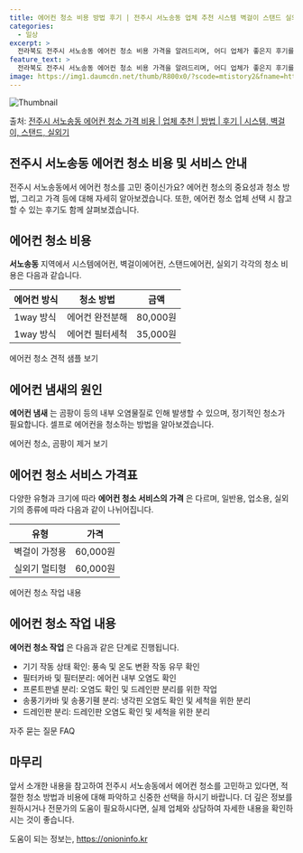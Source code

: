 ```yaml
---
title: 에어컨 청소 비용 방법 후기 | 전주시 서노송동 업체 추천 시스템 벽걸이 스탠드 실외기
categories:
  - 일상
excerpt: >
  전라북도 전주시 서노송동 에어컨 청소 비용 가격을 알려드리며, 어디 업체가 좋은지 후기를 통해 알아보겠습니다. 현재 글에서는 시스템, 벽걸이, 스탠드, 실외기 각각에 대해 청소 비용이 나와 있으니 참고하시면 되겠습니다. 에어컨 분해 청소 방법 보기 👈 클릭셀프 에어컨 청소 방법 보기👈 클릭전주시 서노송동 에어컨 청소 비용시스템에어컨 방식클리닝방식금액1way 방식에어컨 완전분해80,000원1way 방식에어컨 필터세척35,000원2way 방식에어컨 완전분해90,000원2way 방식에어컨 필터세척35,000원4way 방식에어컨 완전분해120,000원4way 방식에어컨 필터세척35,000원원형방식에어컨 완전분해140,000원원형방식에어컨 필터세척35,000원에어컨 청소 견적 샘플 보기 👈 클릭에어컨 냄새의 원인..
feature_text: >
  전라북도 전주시 서노송동 에어컨 청소 비용 가격을 알려드리며, 어디 업체가 좋은지 후기를 통해 알아보겠습니다. 현재 글에서는 시스템, 벽걸이, 스탠드, 실외기 각각에 대해 청소 비용이 나와 있으니 참고하시면 되겠습니다. 에어컨 분해 청소 방법 보기 👈 클릭셀프 에어컨 청소 방법 보기👈 클릭전주시 서노송동 에어컨 청소 비용시스템에어컨 방식클리닝방식금액1way 방식에어컨 완전분해80,000원1way 방식에어컨 필터세척35,000원2way 방식에어컨 완전분해90,000원2way 방식에어컨 필터세척35,000원4way 방식에어컨 완전분해120,000원4way 방식에어컨 필터세척35,000원원형방식에어컨 완전분해140,000원원형방식에어컨 필터세척35,000원에어컨 청소 견적 샘플 보기 👈 클릭에어컨 냄새의 원인..
image: https://img1.daumcdn.net/thumb/R800x0/?scode=mtistory2&fname=https%3A%2F%2Fblog.kakaocdn.net%2Fdn%2FbUXzYO%2FbtsHwg8PaSO%2FIiNqpXxNflEshKKoAaGOF1%2Fimg.webp
---
```


![Thumbnail](https://img1.daumcdn.net/thumb/R800x0/?scode=mtistory2&fname=https%3A%2F%2Fblog.kakaocdn.net%2Fdn%2FbUXzYO%2FbtsHwg8PaSO%2FIiNqpXxNflEshKKoAaGOF1%2Fimg.webp)

<p>출처: <a href="https://onioninfo.kr/entry/%EC%A0%84%EC%A3%BC%EC%8B%9C-%EC%84%9C%EB%85%B8%EC%86%A1%EB%8F%99-%EC%97%90%EC%96%B4%EC%BB%A8-%EC%B2%AD%EC%86%8C-%EA%B0%80%EA%B2%A9-%EB%B9%84%EC%9A%A9-%EC%97%85%EC%B2%B4-%EC%B6%94%EC%B2%9C-%EB%B0%A9%EB%B2%95-%ED%9B%84%EA%B8%B0-%EC%8B%9C%EC%8A%A4%ED%85%9C-%EB%B2%BD%EA%B1%B8%EC%9D%B4-%EC%8A%A4%ED%83%A0%EB%93%9C-%EC%8B%A4%EC%99%B8%EA%B8%B0" rel="dofollow">전주시 서노송동 에어컨 청소 가격 비용 | 업체 추천 | 방법 | 후기 | 시스템, 벽걸이, 스탠드, 실외기</a> </p>

## 전주시 서노송동 에어컨 청소 비용 및 서비스 안내



전주시 서노송동에서 에어컨 청소를 고민 중이신가요? 에어컨 청소의 중요성과 청소 방법, 그리고 가격 등에 대해 자세히 알아보겠습니다. 또한,
에어컨 청소 업체 선택 시 참고할 수 있는 후기도 함께 살펴보겠습니다.



## 에어컨 청소 비용

**서노송동** 지역에서 시스템에어컨, 벽걸이에어컨, 스탠드에어컨, 실외기 각각의 청소 비용은 다음과 같습니다.

**에어컨 방식** | **청소 방법** | **금액**  
---|---|---  
1way 방식 | 에어컨 완전분해 | 80,000원  
1way 방식 | 에어컨 필터세척 | 35,000원  
  
에어컨 청소 견적 샘플 보기



## 에어컨 냄새의 원인

**에어컨 냄새** 는 곰팡이 등의 내부 오염물질로 인해 발생할 수 있으며, 정기적인 청소가 필요합니다. 셀프로 에어컨을 청소하는 방법을
알아보겠습니다.

에어컨 청소, 곰팡이 제거 보기



## 에어컨 청소 서비스 가격표

다양한 유형과 크기에 따라 **에어컨 청소 서비스의 가격** 은 다르며, 일반용, 업소용, 실외기의 종류에 따라 다음과 같이 나뉘어집니다.

**유형** | **가격**  
---|---  
벽걸이 가정용 | 60,000원  
실외기 멀티형 | 60,000원  
  
에어컨 청소 작업 내용



## 에어컨 청소 작업 내용

**에어컨 청소 작업** 은 다음과 같은 단계로 진행됩니다.

  * 기기 작동 상태 확인: 풍속 및 온도 변환 작동 유무 확인
  * 필터카바 및 필터분리: 에어컨 내부 오염도 확인
  * 프론트판넬 분리: 오염도 확인 및 드레인판 분리를 위한 작업
  * 송풍기카바 및 송풍기휀 분리: 냉각핀 오염도 확인 및 세척을 위한 분리
  * 드레인판 분리: 드레인판 오염도 확인 및 세척을 위한 분리

자주 묻는 질문 FAQ



## 마무리

앞서 소개한 내용을 참고하여 전주시 서노송동에서 에어컨 청소를 고민하고 있다면, 적절한 청소 방법과 비용에 대해 파악하고 신중한 선택을
하시기 바랍니다. 더 깊은 정보를 원하시거나 전문가의 도움이 필요하시다면, 실제 업체와 상담하여 자세한 내용을 확인하시는 것이 좋습니다.



 

도움이 되는 정보는, <a href="https://onioninfo.kr" rel="dofollow">https://onioninfo.kr</a>


